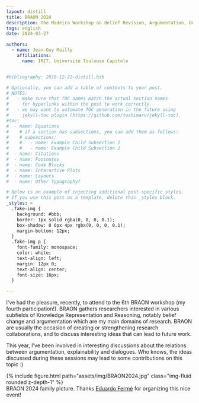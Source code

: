 ```yaml
---
layout: distill
title: BRAON 2024
description: The Madeira Workshop on Belief Revision, Argumentation, Ontologies and Norms
tags: english
date: 2024-03-27

authors:
  - name: Jean-Guy Mailly
    affiliations:
      name: IRIT, Université Toulouse Capitole


#bibliography: 2018-12-22-distill.bib

# Optionally, you can add a table of contents to your post.
# NOTES:
#   - make sure that TOC names match the actual section names
#     for hyperlinks within the post to work correctly.
#   - we may want to automate TOC generation in the future using
#     jekyll-toc plugin (https://github.com/toshimaru/jekyll-toc).
#toc:
#  - name: Equations
#    # if a section has subsections, you can add them as follows:
#    # subsections:
#    #   - name: Example Child Subsection 1
#    #   - name: Example Child Subsection 2
#  - name: Citations
#  - name: Footnotes
#  - name: Code Blocks
#  - name: Interactive Plots
#  - name: Layouts
#  - name: Other Typography?

# Below is an example of injecting additional post-specific styles.
# If you use this post as a template, delete this _styles block.
_styles: >
  .fake-img {
    background: #bbb;
    border: 1px solid rgba(0, 0, 0, 0.1);
    box-shadow: 0 0px 4px rgba(0, 0, 0, 0.1);
    margin-bottom: 12px;
  }
  .fake-img p {
    font-family: monospace;
    color: white;
    text-align: left;
    margin: 12px 0;
    text-align: center;
    font-size: 16px;
  }

---
```


I've had the pleasure, recently, to attend to the 6th BRAON workshop (my fourth participation!). BRAON gathers researchers interested in various subfields of Knowledge Representation and Reasoning, notably belief change and argumentation which are my main domains of research. BRAON are usually the occasion of creating or strengthening research collaborations, and to discuss interesting ideas that can lead to future work.

This year, I've been involved in interesting discussions about the relations between argumentation, explainability and dialogues. Who knows, the ideas discussed during these sessions may lead to some contributions on this topic :)

<div class="row mt-3">
    <div class="col-sm mt-3 mt-md-0">
        {% include figure.html path="assets/img/BRAON2024.jpg" class="img-fluid rounded z-depth-1" %}
    </div>
</div>
<div class="caption">
BRAON 2024 family picture. Thanks <a href="https://people.web.uma.pt/eduardoferme/">Eduardo Fermé</a> for organizing this nice event!
</div>
